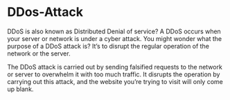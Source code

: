 # DDos-Attack

DDoS is also known as Distributed Denial of service? A DDoS occurs when your server or network is under a cyber attack. You might wonder what the purpose of a DDoS attack is? It’s to disrupt the regular operation of the network or the server. 

The DDoS attack is carried out by sending falsified requests to the network or server to overwhelm it with too much traffic. It disrupts the operation by carrying out this attack, and the website you’re trying to visit will only come up blank. 

